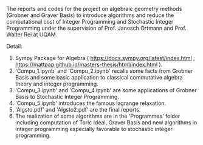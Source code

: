 The reports and codes for the project on algebraic geometry methods (Grobner and Graver Basis) to introduce algorithms and reduce the computational cost of  Integer Programming and Stochastic Integer Programming under the supervision of Prof. Janosch Ortmann and Prof. Walter Rei at UQAM.

Detail:

1.  Sympy Package for Algebra  ( https://docs.sympy.org/latest/index.html ; https://mattpap.github.io/masters-thesis/html/index.html ).
2. 'Compu_1.ipynb' and 'Compu_2.ipynb' recalls some facts from Grobner Basis and some basic application to classical commutative algebra theory and integer programming.
3. 'Compu_3.ipynb' and 'Compu_4.ipynb' are some applications of Grobner Basis to Stochastic Integer Programming.
4. 'Compu_5.ipynb' introduces the famous lagrange relaxation.
5. 'Algsto.pdf' and 'Algsto2.pdf'  are the final reports.
6. The realization of some algorithms are in the 'Programmes' folder including computation of Toric Ideal, Graver Basis and new algorithms in integer programming especially favorable to stochastic integer programming.

